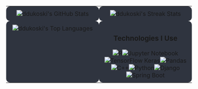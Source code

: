 <div align="center">
  <table>
    <tr>
      <td valign="top" width="49%" style="padding:10px; text-align:center; border-radius:10px; background-color:#2f343f;">
        <img src="https://github-readme-stats.vercel.app/api?username=ddukoski&theme=dark&show_icons=true&hide_border=true&count_private=true" alt="ddukoski's GitHub Stats" />
      </td>
      <td valign="top" width="49%" style="padding:10px; text-align:center; border-radius:10px; background-color:#2f343f;">
        <img src="https://github-readme-streak-stats.herokuapp.com/?user=ddukoski&theme=dark&hide_border=true" alt="ddukoski's Streak Stats" />
      </td>
    </tr>
    <tr>
      <td valign="top" width="49%" style="padding:10px; text-align:center; border-radius:10px; background-color:#2f343f;">
        <img src="https://github-readme-stats.vercel.app/api/top-langs/?username=ddukoski&theme=dark&show_icons=true&hide_border=true&layout=compact" alt="ddukoski's Top Languages" />
      </td>
      <td valign="top" width="49%" style="padding:10px; text-align:center; border-radius:10px; background-color:#2f343f;">
        <h3>Technologies I Use</h3>
        <div style="display: flex; flex-wrap: wrap; justify-content: center;">
          <img src="https://img.shields.io/badge/-R-276DC3?style=for-the-badge&logo=r&logoColor=white" alt="R" />
          <img src="https://img.shields.io/badge/-Jupyter%20Notebook-F37626?style=for-the-badge&logo=jupyter&logoColor=white" alt="Jupyter Notebook" />
          <img src="https://img.shields.io/badge/-TensorFlow%20Keras-FF6F00?style=for-the-badge&logo=tensorflow&logoColor=white" alt="TensorFlow Keras" />
          <img src="https://img.shields.io/badge/-Pandas-150458?style=for-the-badge&logo=pandas&logoColor=white" alt="Pandas" />
          <img src="https://img.shields.io/badge/-C++-00599C?style=for-the-badge&logo=c%2B%2B&logoColor=white" alt="C++" />
          <img src="https://img.shields.io/badge/-Python-3776AB?style=for-the-badge&logo=python&logoColor=white" alt="Python" />
          <img src="https://img.shields.io/badge/-Django-092E20?style=for-the-badge&logo=django&logoColor=white" alt="Django" />
          <img src="https://img.shields.io/badge/-Spring%20Boot-6DB33F?style=for-the-badge&logo=spring-boot&logoColor=white" alt="Spring Boot" />
        </div>
      </td>
    </tr>
  </table>
</div>
